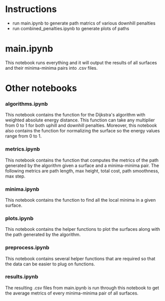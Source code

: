 # Instructions
- run main.ipynb to generate path matrics of various downhill penalties
- run combined_penalties.ipynb to generate plots of paths

# main.ipynb

This notebook runs everything and it will output the results of all surfaces and their minima-minima pairs into .csv files.

# Other notebooks

### algorithms.ipynb

This notebook contains the function for the Dijkstra's algorithm with weighted absolute energy distance. This function can take any multiplier from 0 to 1 for both uphill and downhill penalties. Moreover, this notebook also contains the function for normalizing the surface so the energy values range from 0 to 1.


### metrics.ipynb

This notebook contains the function that computes the metrics of the path generated by the algorithm given a surface and a minima-minima pair. The following metrics are path length, max height, total cost, path smoothness, max step.


### minima.ipynb

This notebook contains the function to find all the local minima in a given surface.


### plots.ipynb

This notebook contains the helper functions to plot the surfaces along with the path generated by the algorithm.


### preprocess.ipynb

This notebook contains several helper functions that are required so that the data can be easier to plug on functions.




### results.ipynb

The resulting .csv files from main.ipynb is run through this notebook to get the average metrics of every minima-minima pair of all surfaces.
